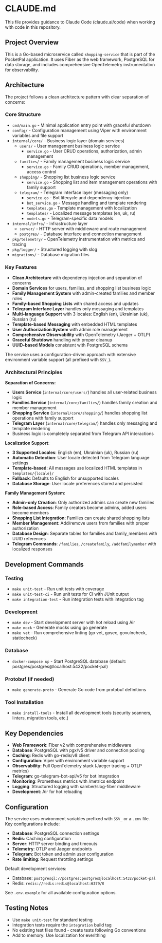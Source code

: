 # CLAUDE.md

This file provides guidance to Claude Code (claude.ai/code) when working with code in this repository.

## Project Overview

This is a Go-based microservice called `shopping-service` that is part of the PocketPal application. It uses Fiber as the web framework, PostgreSQL for data storage, and includes comprehensive OpenTelemetry instrumentation for observability.

## Architecture

The project follows a clean architecture pattern with clear separation of concerns:

### Core Structure
- `cmd/main.go` - Minimal application entry point with graceful shutdown
- `config/` - Configuration management using Viper with environment variables and file support
- `internal/core/` - Business logic layer (domain services)
  - `users/` - User management business logic service
    - `service.go` - User CRUD operations, authorization, admin management
  - `families/` - Family management business logic service
    - `service.go` - Family CRUD operations, member management, access control
  - `shopping/` - Shopping list business logic service  
    - `service.go` - Shopping list and item management operations with family support
  - `telegram/` - Telegram interface layer (messaging only)
    - `service.go` - Bot lifecycle and dependency injection
    - `bot_service.go` - Message handling and template rendering
    - `templates.go` - Template management with localization
    - `templates/` - Localized message templates (en, uk, ru)
    - `models.go` - Telegram-specific data models
- `internal/infra/` - Infrastructure layer
  - `server/` - HTTP server with middleware and route management
  - `postgres/` - Database interface and connection management
- `pkg/telemetry/` - OpenTelemetry instrumentation with metrics and tracing
- `pkg/logger/` - Structured logging with slog
- `migrations/` - Database migration files

### Key Features
- **Clean Architecture** with dependency injection and separation of concerns
- **Domain Services** for users, families, and shopping list business logic
- **Family Management System** with admin-created families and member roles
- **Family-based Shopping Lists** with shared access and updates
- **Telegram Interface Layer** handles only messaging and templates
- **Multi-language Support** with 3 locales: English (en), Ukrainian (uk), Russian (ru)
- **Template-based Messaging** with embedded HTML templates
- **User Authorization System** with admin role management
- **Comprehensive Observability** with OpenTelemetry (Jaeger + OTLP)
- **Graceful Shutdown** handling with proper cleanup
- **UUID-based Models** consistent with PostgreSQL schema

The service uses a configuration-driven approach with extensive environment variable support (all prefixed with `SSV_`).

### Architectural Principles

**Separation of Concerns:**
- **Users Service** (`internal/core/users/`) handles all user-related business logic
- **Families Service** (`internal/core/families/`) handles family creation and member management
- **Shopping Service** (`internal/core/shopping/`) handles shopping list operations with family support
- **Telegram Layer** (`internal/core/telegram/`) handles only messaging and template rendering
- Business logic is completely separated from Telegram API interactions

**Localization Support:**
- **3 Supported Locales**: English (en), Ukrainian (uk), Russian (ru)
- **Automatic Detection**: User locale detected from Telegram language settings
- **Template-based**: All messages use localized HTML templates in `templates/{locale}/`
- **Fallback**: Defaults to English for unsupported locales
- **Database Storage**: User locale preferences stored and persisted

**Family Management System:**
- **Admin-only Creation**: Only authorized admins can create new families
- **Role-based Access**: Family creators become admins, added users become members
- **Shopping List Integration**: Families can create shared shopping lists
- **Member Management**: Add/remove users from families with proper authorization
- **Database Design**: Separate tables for families and family_members with UUID references
- **Telegram Commands**: `/families`, `/createfamily`, `/addfamilymember` with localized responses

## Development Commands

### Testing
- `make unit-test` - Run unit tests with coverage
- `make unit-test-ci` - Run unit tests for CI with JUnit output
- `make integration-test` - Run integration tests with integration tag

### Development
- `make dev` - Start development server with hot reload using Air
- `make mock` - Generate mocks using go generate
- `make vet` - Run comprehensive linting (go vet, gosec, govulncheck, staticcheck)

### Database
- `docker-compose up` - Start PostgreSQL database (default: postgres/postgres@localhost:5432/pocket-pal)

### Protobuf (if needed)
- `make generate-proto` - Generate Go code from protobuf definitions

### Tool Installation
- `make install-tools` - Install all development tools (security scanners, linters, migration tools, etc.)

## Key Dependencies

- **Web Framework**: Fiber v2 with comprehensive middleware
- **Database**: PostgreSQL with pgx/v5 driver and connection pooling
- **Caching**: Redis with go-redis/v8 client
- **Configuration**: Viper with environment variable support
- **Observability**: Full OpenTelemetry stack (Jaeger tracing + OTLP metrics)
- **Telegram**: go-telegram-bot-api/v5 for bot integration
- **Monitoring**: Prometheus metrics with /metrics endpoint
- **Logging**: Structured logging with samber/slog-fiber middleware
- **Development**: Air for hot reloading

## Configuration

The service uses environment variables prefixed with `SSV_` or a `.env` file. Key configurations include:

- **Database**: PostgreSQL connection settings
- **Redis**: Caching configuration  
- **Server**: HTTP server binding and timeouts
- **Telemetry**: OTLP and Jaeger endpoints
- **Telegram**: Bot token and admin user configuration
- **Rate limiting**: Request throttling settings

Default development services:
- Database: `postgresql://postgres:postgres@localhost:5432/pocket-pal`
- Redis: `redis://redis:redis@localhost:6379/0`

See `.env.example` for all available configuration options.

## Testing Notes

- Use `make unit-test` for standard testing
- Integration tests require the `integration` build tag
- No existing test files found - create tests following Go conventions
- Add to memory: Use localization for everithing